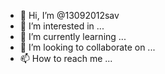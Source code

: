 - 👋 Hi, I’m @13092012sav
- 👀 I’m interested in ...
- 🌱 I’m currently learning ...
- 💞️ I’m looking to collaborate on ...
- 📫 How to reach me ...

<!---
13092012sav/13092012sav is a ✨ special ✨ repository because its `README.md` (this file) appears on your GitHub profile.
You can click the Preview link to take a look at your changes.
--->
